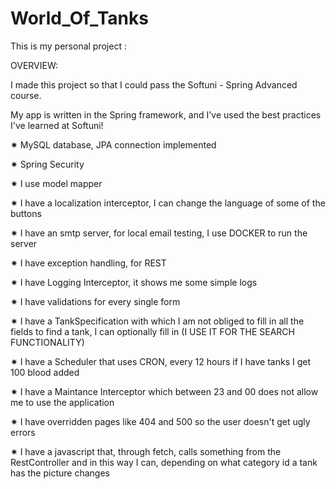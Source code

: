 # World_Of_Tanks
This is my personal project :

OVERVIEW:

I made this project so that I could pass the Softuni - Spring Advanced course.

My app is written in the Spring framework, and I've used the best practices I've learned at Softuni!

✷ MySQL database, JPA connection implemented

✷ Spring Security

✷ I use model mapper

✷ I have a localization interceptor, I can change the language of
some of the buttons

✷ I have an smtp server, for local email testing, I use DOCKER to run the server

✷ I have exception handling, for REST

✷ I have Logging Interceptor, it shows me some simple logs

✷ I have validations for every single form

✷ I have a TankSpecification with which I am not obliged to fill in all the fields to find a tank, I can optionally fill in (I USE IT FOR THE SEARCH FUNCTIONALITY)

✷ I have a Scheduler that uses CRON, every 12 hours if I have tanks I get 100 blood added

✷ I have a Maintance Interceptor which between 23 and 00 does not allow me to use the application

✷ I have overridden pages like 404 and 500 so the user doesn't get ugly errors

✷ I have a javascript that, through fetch, calls something from the RestController and in this way I can, depending on what category id a tank has
the picture changes




